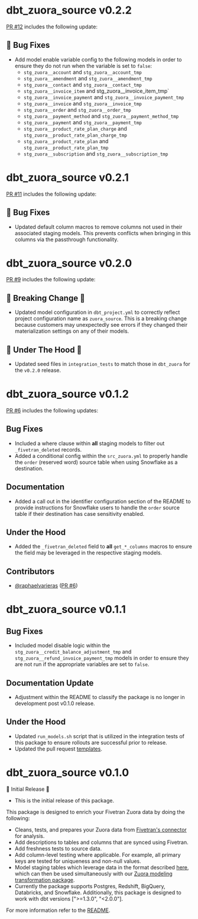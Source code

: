 # dbt_zuora_source v0.2.2
[PR #12](https://github.com/fivetran/dbt_zuora_source/pull/12) includes the following update:
## 🔧 Bug Fixes
- Add model enable variable config to the following models in order to ensure they do not run when the variable is set to `false`:
  - `stg_zuora__account` and `stg_zuora__account_tmp`
  - `stg_zuora__amendment` and `stg_zuora__amendment_tmp`
  - `stg_zuora__contact` and `stg_zuora__contact_tmp`
  - `stg_zuora__invoice_item` and stg_zuora__invoice_item_tmp`
  - `stg_zuora__invoice_payment` and `stg_zuora__invoice_payment_tmp`
  - `stg_zuora__invoice` and `stg_zuora__invoice_tmp`
  - `stg_zuora__order` and `stg_zuora__order_tmp`
  - `stg_zuora__payment_method` and `stg_zuora__payment_method_tmp`
  - `stg_zuora__payment` and `stg_zuora__payment_tmp`
  - `stg_zuora__product_rate_plan_charge` and `stg_zuora__product_rate_plan_charge_tmp`
  - `stg_zuora__product_rate_plan` and `stg_zuora__product_rate_plan_tmp`
  - `stg_zuora__subscription` and `stg_zuora__subscription_tmp`

# dbt_zuora_source v0.2.1
[PR #11](https://github.com/fivetran/dbt_zuora_source/pull/11) includes the following update:
## 🔧 Bug Fixes
- Updated default column macros to remove columns not used in their associated staging models. This prevents conflicts when bringing in this columns via the passthrough functionality.

# dbt_zuora_source v0.2.0
[PR #9](https://github.com/fivetran/dbt_zuora_source/pull/9) includes the following update:

## 🚨 Breaking Change 🚨
- Updated model configuration in `dbt_project.yml` to correctly reflect project configuration name as `zuora_source`. This is a breaking change because customers may unexpectedly see errors if they changed their materialization settings on any of their models.

## 🔧 Under The Hood 🔩
- Updated seed files in `integration_tests` to match those in `dbt_zuora` for the `v0.2.0` release.

# dbt_zuora_source v0.1.2
[PR #6](https://github.com/fivetran/dbt_zuora_source/pull/6) includes the following updates:
## Bug Fixes
- Included a where clause within **all** staging models to filter out `_fivetran_deleted` records.
- Added a conditional config within the `src_zuora.yml` to properly handle the `order` (reserved word) source table when using Snowflake as a destination.

## Documentation
- Added a call out in the identifier configuration section of the README to provide instructions for Snowflake users to handle the `order` source table if their destination has case sensitivity enabled.

## Under the Hood
- Added the `_fivetran_deleted` field to **all** `get_*_columns` macros to ensure the field may be leveraged in the respective staging models.

## Contributors
- [@raphaelvarieras](https://github.com/raphaelvarieras) ([PR #6](https://github.com/fivetran/dbt_zuora_source/pull/6))
# dbt_zuora_source v0.1.1
## Bug Fixes
- Included model disable logic within the `stg_zuora__credit_balance_adjustment_tmp` and `stg_zuora__refund_invoice_payment_tmp` models in order to ensure they are not run if the appropriate variables are set to `false`.

## Documentation Update
- Adjustment within the README to classify the package is no longer in development post v0.1.0 release.

## Under the Hood
- Updated `run_models.sh` script that is utilized in the integration tests of this package to ensure rollouts are successful prior to release.
- Updated the pull request [templates](/.github).

# dbt_zuora_source v0.1.0
🎉 Initial Release 🎉
- This is the initial release of this package. 

This package is designed to enrich your Fivetran Zuora data by doing the following:

- Cleans, tests, and prepares your Zuora data from [Fivetran's connector](https://fivetran.com/docs/applications/zuora) for analysis.
- Add descriptions to tables and columns that are synced using Fivetran.
- Add freshness tests to source data.
- Add column-level testing where applicable. For example, all primary keys are tested for uniqueness and non-null values.
- Model staging tables which leverage data in the format described [here](https://fivetran.com/docs/applications/zuora#schemainformation), which can then be used simultaneously with our [Zuora modeling transformation package](https://github.com/fivetran/dbt_zuora).
- Currently the package supports Postgres, Redshift, BigQuery, Databricks, and Snowflake. Additionally, this package is designed to work with dbt versions [">=1.3.0", "<2.0.0"].

For more information refer to the [README](https://github.com/fivetran/dbt_zuora_source/blob/main/README.md).
